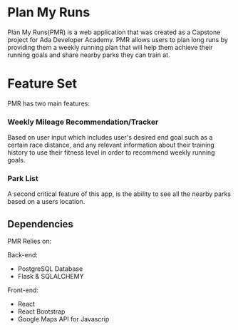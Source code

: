 # Plan My Runs

Plan My Runs(PMR) is a web application that was created as a Capstone project for Ada Developer Academy. PMR allows users to plan long runs by providing them a weekly running plan that will help them achieve their running goals and share nearby parks they can train at.

# Feature Set

PMR has two main features: 

### Weekly Mileage Recommendation/Tracker

Based on user input which includes user's desired end goal such as a certain race distance, and any relevant information about their training history to use their fitness level in order to recommend weekly running goals.

### Park List

A second critical feature of this app, is the ability to see all the nearby parks based on a users location.  

## Dependencies

PMR Relies on:

Back-end: 
- PostgreSQL Database
- Flask & SQLALCHEMY



Front-end: 
- React
- React Bootstrap 
- Google Maps API for Javascrip



